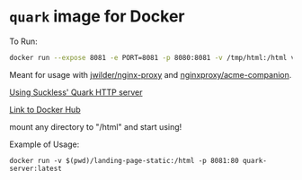 # `quark` image for Docker

To Run:

```bash
docker run --expose 8081 -e PORT=8081 -p 8080:8081 -v /tmp/html:/html vasaulys/quark
```

Meant for usage with
[jwilder/nginx-proxy](https://hub.docker.com/r/jwilder/nginx-proxy/)
and
[nginxproxy/acme-companion](https://hub.docker.com/r/nginxproxy/acme-companion). 


[Using Suckless' Quark HTTP server](https://tools.suckless.org/quark/)

[Link to Docker Hub](https://hub.docker.com/repository/docker/vasaulys/quark-server)


mount any directory to "/html" and start using!

Example of Usage:

```shell
docker run -v $(pwd)/landing-page-static:/html -p 8081:80 quark-server:latest
```

